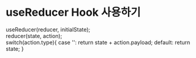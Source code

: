 # useReducer Hook 사용하기

useReducer(reducer, initialState); <br/>
reducer(state, action); <br/>
switch(action.type){
    case '':
     return state + action.payload;
    default:
     return state;
}